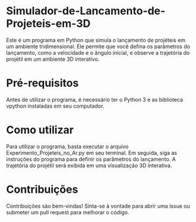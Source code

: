 # Simulador-de-Lancamento-de-Projeteis-em-3D

Este é um programa em Python que simula o lançamento de projéteis em um ambiente tridimensional. Ele permite que você defina os parâmetros do lançamento, como a velocidade e o ângulo inicial, e observe a trajetória do projétil em um ambiente 3D interativo.

# Pré-requisitos
Antes de utilizar o programa, é necessário ter o Python 3 e as biblioteca vpython instaladas em seu computador.

# Como utilizar
Para utilizar o programa, basta executar o arquivo Experimento_Projeteis_no_Ar.py em seu terminal. Em seguida, siga as instruções do programa 
para definir os parâmetros do lançamento. A trajetória do projétil será exibida em uma visualização 3D interativa.

# Contribuições
Contribuições são bem-vindas! Sinta-se à vontade para abrir uma issue ou submeter um pull request para melhorar o código.


